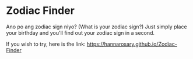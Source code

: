 # Zodiac Finder
 Ano po ang zodiac sign niyo? (What is your zodiac sign?) Just simply place your birthday and you'll find out your zodiac sign in a second.
 
 If you wish to try, here is the link: https://hannarosary.github.io/Zodiac-Finder
